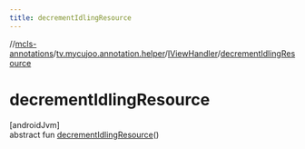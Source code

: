```yaml
---
title: decrementIdlingResource
---
```

//[mcls-annotations](../../../index.html)/[tv.mycujoo.annotation.helper](../index.html)/[IViewHandler](index.html)/[decrementIdlingResource](decrement-idling-resource.html)



# decrementIdlingResource



[androidJvm]\
abstract fun [decrementIdlingResource](decrement-idling-resource.html)()




